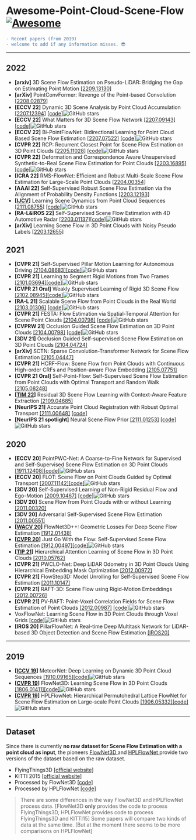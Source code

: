 # Awesome-Point-Cloud-Scene-Flow [![Awesome](https://awesome.re/badge.svg)](https://awesome.re)


```diff
- Recent papers (from 2019) 
- welcome to add if any information misses. 😎
```
---

## 2022
- **[arxiv]** 3D Scene Flow Estimation on Pseudo-LiDAR: Bridging the Gap on Estimating Point Motion [[2209.13130]](https://arxiv.org/abs/2209.13130)
- **[arXiv]** PointConvFormer: Revenge of the Point-based Convolution [[2208.02879]](https://arxiv.org/abs/2208.02879)
- **[ECCV 22]** Dynamic 3D Scene Analysis by Point Cloud Accumulation [[2207.12394]](http://arxiv.org/abs/2207.12394) [[code]](https://github.com/prs-eth/PCAccumulation)![GitHub stars](https://img.shields.io/github/stars/prs-eth/PCAccumulation.svg?logo=github&label=Stars)
- **[ECCV 22]** What Matters for 3D Scene Flow Network [[2207.09143]](https://arxiv.org/abs/2207.09143) [[code]](https://github.com/IRMVLab/3DFlow)![GitHub stars](https://img.shields.io/github/stars/IRMVLab/3DFlow.svg?logo=github&label=Stars)
- **[ECCV 22]** Bi-PointFlowNet: Bidirectional Learning for Point Cloud Based Scene Flow Estimation [[2207.07522]](https://arxiv.org/abs/2207.07522) [[code]](https://github.com/cwc1260/BiFlow)![GitHub stars](https://img.shields.io/github/stars/cwc1260/BiFlow.svg?logo=github&label=Stars)
- **[CVPR 22]** RCP: Recurrent Closest Point for Scene Flow Estimation on 3D Point Clouds [[2205.11028]](https://arxiv.org/abs/2205.11028) [[code]](https://github.com/gxd1994/RCP)![GitHub stars](https://img.shields.io/github/stars/gxd1994/RCP.svg?logo=github&label=Stars)
- **[CVPR 22]** Deformation and Correspondence Aware Unsupervised Synthetic-to-Real Scene Flow Estimation for Point Clouds [[2203.16895]](https://arxiv.org/abs/2203.16895) [[code]](https://github.com/leolyj/DCA-SRSFE)![GitHub stars](https://img.shields.io/github/stars/leolyj/DCA-SRSFE.svg?logo=github&label=Stars)
- **[ICRA 22]** RMS-FlowNet: Efficient and Robust Multi-Scale Scene Flow Estimation for Large-Scale Point Clouds [[2204.00354]](https://arxiv.org/abs/2204.00354)
- **[AAAI 22]** Self-Supervised Robust Scene Flow Estimation via the Alignment of Probability Density Functions [[2203.12193]](https://arxiv.org/abs/2203.12193)
- **[[IJCV](https://link.springer.com/article/10.1007/s11263-021-01551-y)]** Learning Scene Dynamics from Point Cloud Sequences [[2111.08755]](https://arxiv.org/abs/2111.08755) [[code]](https://github.com/BestSonny/SPCM)![GitHub stars](https://img.shields.io/github/stars/BestSonny/SPCM.svg?logo=github&label=Stars)
- **[RA-L&IROS 22]** Self-Supervised Scene Flow Estimation with 4D Automotive Radar [[2203.01137]](http://arxiv.org/abs/2203.01137)[[code]](https://github.com/Toytiny/RaFlow)![GitHub stars](https://img.shields.io/github/stars/Toytiny/RaFlow.svg?logo=github&label=Stars)
- **[arXiv]** Learning Scene Flow in 3D Point Clouds with Noisy Pseudo Labels [[2203.12655]](http://arxiv.org/abs/2203.12655)

## 2021
- **[CVPR 21]** Self-Supervised Pillar Motion Learning for Autonomous Driving [[2104.08683]](http://arxiv.org/abs/2104.08683)[[code]](https://github.com/qcraftai/pillar-motion)![GitHub stars](https://img.shields.io/github/stars/qcraftai/pillar-motion.svg?logo=github&label=Stars)
- **[CVPR 21]** Learning to Segment Rigid Motions from Two Frames [[2101.03694]](http://arxiv.org/abs/2101.03694)[[code]](https://github.com/gengshan-y/rigidmask)![GitHub stars](https://img.shields.io/github/stars/gengshan-y/rigidmask.svg?logo=github&label=Stars)
- **[CVPR 21 Oral]** Weakly Supervised Learning of Rigid 3D Scene Flow [[2102.08945]](http://arxiv.org/abs/2102.08945)[[code]](https://github.com/zgojcic/Rigid3DSceneFlow)![GitHub stars](https://img.shields.io/github/stars/zgojcic/Rigid3DSceneFlow.svg?logo=github&label=Stars)
- **[RA-L 21]** Scalable Scene Flow from Point Clouds in the Real World [[2103.01306]](http://arxiv.org/abs/2103.01306) [[code]](https://github.com/Jabb0/FastFlow3D)![GitHub stars](https://img.shields.io/github/stars/Jabb0/FastFlow3D.svg?logo=github&label=Stars)
- **[CVPR 21]** FESTA: Flow Estimation via Spatial-Temporal Attention for Scene Point Clouds [[2104.00798]](http://arxiv.org/abs/2104.00798) [[code]](https://github.com/InterDigitalInc/FESTA)![GitHub stars](https://img.shields.io/github/stars/InterDigitalInc/FESTA.svg?logo=github&label=Stars)
- **[CVPRW 21]** Occlusion Guided Scene Flow Estimation on 3D Point Clouds [[2104.00798]](http://arxiv.org/abs/2011.14880) [[code]](https://github.com/BillOuyang/OGSFNet)![GitHub stars](https://img.shields.io/github/stars/BillOuyang/OGSFNet.svg?logo=github&label=Stars)
- **[3DV 21]** Occlusion Guided Self-supervised Scene Flow Estimation on 3D Point Clouds [[2104.04724]](https://arxiv.org/abs/2104.04724)
- **[arXiv]** SCTN: Sparse Convolution-Transformer Network for Scene Flow Estimation [[2105.04447]](http://arxiv.org/abs/2105.04447)
- **[CVPR 21]** HCRF-Flow: Scene Flow from Point Clouds with Continuous High-order CRFs and Position-aware Flow Embedding [[2105.07751]](http://arxiv.org/abs/2105.07751)
- **[CVPR 21 Oral]** Self-Point-Flow: Self-Supervised Scene Flow Estimation from Point Clouds with Optimal Transport and Random Walk [[2105.08248]](https://arxiv.org/abs/2105.08248)
- **[[TIM 22](https://ieeexplore.ieee.org/abstract/document/9754543)]** Residual 3D Scene Flow Learning with Context-Aware Feature Extraction [[2109.04685]](https://arxiv.org/abs/2109.04685)
- **[NeurIPS 21]** Accurate Point Cloud Registration with Robust Optimal Transport [[2111.00648]](http://arxiv.org/abs/2111.00648) [[code]](https://github.com/uncbiag/robot)
- **[NeurIPS 21 spotlight]** Neural Scene Flow Prior [[2111.01253]](https://arxiv.org/abs/2111.01253) [[code]](https://github.com/Lilac-Lee/Neural_Scene_Flow_Prior)![GitHub stars](https://img.shields.io/github/stars/Lilac-Lee/Neural_Scene_Flow_Prior.svg?logo=github&label=Stars)


## 2020
- **[ECCV 20]** PointPWC-Net: A Coarse-to-Fine Network for Supervised and Self-Supervised Scene Flow Estimation on 3D Point Clouds [[1911.12408]](http://arxiv.org/abs/1911.12408)[[code]](https://github.com/DylanWusee/PointPWC)![GitHub stars](https://img.shields.io/github/stars/DylanWusee/PointPWC.svg?logo=github&label=Stars)
- **[ECCV 20]** FLOT: Scene Flow on Point Clouds Guided by Optimal Transport [[2007.11142]](http://arxiv.org/abs/2007.11142)[[code]](https://github.com/valeoai/FLOT)![GitHub stars](https://img.shields.io/github/stars/valeoai/FLOT.svg?logo=github&label=Stars)
- **[3DV 20]** Self-Supervised Learning of Non-Rigid Residual Flow and Ego-Motion [[2009.10467]](http://arxiv.org/abs/2009.10467) [[code]](https://github.com/ivantishchenko/Self-Supervised_Non-Rigid_Flow_and_Ego-Motion)![GitHub stars](https://img.shields.io/github/stars/ivantishchenko/Self-Supervised_Non-Rigid_Flow_and_Ego-Motion.svg?logo=github&label=Stars)
- **[3DV 20]** Scene Flow from Point Clouds with or without Learning [[2011.00320]](http://arxiv.org/abs/2011.00320)
- **[3DV 20]** Adversarial Self-Supervised Scene Flow Estimation [[2011.00551]](http://arxiv.org/abs/2011.00551)
- **[[WACV 20](https://openaccess.thecvf.com/content_WACV_2020/html/Wang_FlowNet3D_Geometric_Losses_For_Deep_Scene_Flow_Estimation_WACV_2020_paper.html)]** FlowNet3D++: Geometric Losses For Deep Scene Flow Estimation [[1912.01438]](http://arxiv.org/abs/1912.01438)
- **[[CVPR 20](https://openaccess.thecvf.com/content_CVPR_2020/html/Mittal_Just_Go_With_the_Flow_Self-Supervised_Scene_Flow_Estimation_CVPR_2020_paper.html)]** Just Go With the Flow: Self-Supervised Scene Flow Estimation [[1912.00497]](https://arxiv.org/abs/1912.00497)[[code]](https://github.com/HimangiM/Just-Go-with-the-Flow-Self-Supervised-Scene-Flow-Estimation)![GitHub stars](https://img.shields.io/github/stars/HimangiM/Just-Go-with-the-Flow-Self-Supervised-Scene-Flow-Estimation.svg?logo=github&label=Stars)
- **[[TIP 21](http://ieeexplore.ieee.org/document/9435105/)]** Hierarchical Attention Learning of Scene Flow in 3D Point Clouds [[2010.05762]](https://arxiv.org/abs/2010.05762) 
- **[CVPR 21]** PWCLO-Net: Deep LiDAR Odometry in 3D Point Clouds Using Hierarchical Embedding Mask Optimization [[2012.00972]](https://arxiv.org/abs/2012.00972)
- **[CVPR 21]** FlowStep3D: Model Unrolling for Self-Supervised Scene Flow Estimation [[2011.10147]](https://arxiv.org/abs/2011.10147)
- **[CVPR 21]** RAFT-3D: Scene Flow using Rigid-Motion Embeddings [[2012.00726]](http://arxiv.org/abs/2012.00726)
- **[CVPR 21]** PV-RAFT: Point-Voxel Correlation Fields for Scene Flow Estimation of Point Clouds [[2012.00987]](https://arxiv.org/abs/2012.00987) [[code]](https://github.com/weiyithu/PV-RAFT)![GitHub stars](https://img.shields.io/github/stars/weiyithu/PV-RAFT.svg?logo=github&label=Stars)
- VoxFlowNet: Learning Scene Flow in 3D Point Clouds through Voxel Grids [[code]](https://github.com/pablorpalafox/voxflownet)![GitHub stars](https://img.shields.io/github/stars/pablorpalafox/voxflownet.svg?logo=github&label=Stars)
- **[IROS 20]** PillarFlowNet: A Real-time Deep Multitask Network for LiDAR-based 3D Object Detection and Scene Flow Estimation [[IROS20]](http://ras.papercept.net/images/temp/IROS/files/1208.pdf)



---
## 2019
- **[[ICCV 19](https://openaccess.thecvf.com/content_ICCV_2019/html/Liu_MeteorNet_Deep_Learning_on_Dynamic_3D_Point_Cloud_Sequences_ICCV_2019_paper.html)]** MeteorNet: Deep Learning on Dynamic 3D Point Cloud Sequences [[1910.09165]](http://arxiv.org/abs/1910.09165)[[code]](https://github.com/xingyul/meteornet)![GitHub stars](https://img.shields.io/github/stars/xingyul/meteornet.svg?logo=github&label=Stars)
- **[[CVPR 19](https://openaccess.thecvf.com/content_CVPR_2019/html/Liu_FlowNet3D_Learning_Scene_Flow_in_3D_Point_Clouds_CVPR_2019_paper.html)]** FlowNet3D: Learning Scene Flow in 3D Point Clouds [[1806.01411]](https://arxiv.org/abs/1806.01411)[[code]](https://github.com/xingyul/flownet3d)![GitHub stars](https://img.shields.io/github/stars/xingyul/flownet3d.svg?logo=github&label=Stars)
- **[[CVPR 19](https://openaccess.thecvf.com/content_CVPR_2019/html/Gu_HPLFlowNet_Hierarchical_Permutohedral_Lattice_FlowNet_for_Scene_Flow_Estimation_on_CVPR_2019_paper.html)]** HPLFlowNet: Hierarchical Permutohedral Lattice FlowNet for Scene Flow Estimation on Large-scale Point Clouds [[1906.05332]](https://arxiv.org/abs/1906.05332)[[code]](https://github.com/laoreja/HPLFlowNet)![GitHub stars](https://img.shields.io/github/stars/laoreja/HPLFlowNet.svg?logo=github&label=Stars)



---
## Dataset

Since there is currently **no raw dataset for Scene Flow Estimation with a point cloud as input**, the pioneers [FlowNet3D ](https://github.com/xingyul/flownet3d)and [HPLFlowNet ](https://github.com/laoreja/HPLFlowNet)provide two versions of the dataset based on the raw dataset.

- FlyingThings3D [[official website]](https://lmb.informatik.uni-freiburg.de/resources/datasets/SceneFlowDatasets.en.html)
- KITTI 2015 [[official website]](http://www.cvlibs.net/datasets/kitti/eval_scene_flow.php?benchmark=flow)
- Processed by FlowNet3D [[code]](https://github.com/xingyul/flownet3d)
- Processed by HPLFlowNet [[code]](https://github.com/laoreja/HPLFlowNet)

> There are some differences in the way FlowNet3D and HPLFlowNet process data.
> [FlowNet3D **only** provides the code to process FlyingThings3D, HPLFlowNet provides code to process FlyingThings3D and KITTI15]
> Some papers will compare two kinds of data at the same time. [But at the moment there seems to be more comparisons on HPLFlowNet]


